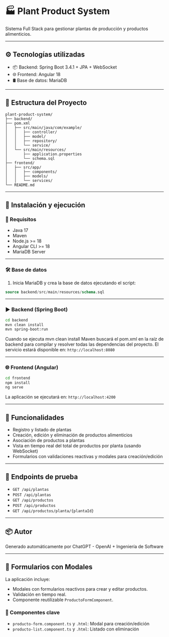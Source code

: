 
# 🏭 Plant Product System

Sistema Full Stack para gestionar plantas de producción y productos alimenticios.

---

## ⚙️ Tecnologías utilizadas

- 📦 Backend: Spring Boot 3.4.1 + JPA + WebSocket
- 🌐 Frontend: Angular 18
- 🛢️ Base de datos: MariaDB

---

## 📁 Estructura del Proyecto

```
plant-product-system/
├── backend/
├── pom.xml
│   ├── src/main/java/com/example/
│   │   ├── controller/
│   │   ├── model/
│   │   ├── repository/
│   │   └── service/
│   └── src/main/resources/
│       ├── application.properties
│       └── schema.sql
├── frontend/
│   ├── src/app/
│   │   ├── components/
│   │   ├── models/
│   │   └── services/
└── README.md
```

---

## 🚀 Instalación y ejecución

### 🔧 Requisitos

- Java 17
- Maven
- Node.js >= 18
- Angular CLI >= 18
- MariaDB Server

---

### 🛠️ Base de datos

1. Inicia MariaDB y crea la base de datos ejecutando el script:

```sql
source backend/src/main/resources/schema.sql
```

---

### ▶️ Backend (Spring Boot)

```bash
cd backend
mvn clean install
mvn spring-boot:run
```
Cuando se ejecuta mvn clean install Maven buscará el pom.xml en la raíz de backend para compilar y resolver todas las dependencias del proyecto.
El servicio estará disponible en: `http://localhost:8080`

---

### 🌐 Frontend (Angular)

```bash
cd frontend
npm install
ng serve
```

La aplicación se ejecutará en: `http://localhost:4200`

---

## 🔄 Funcionalidades

- Registro y listado de plantas
- Creación, edición y eliminación de productos alimenticios
- Asociación de productos a plantas
- Vista en tiempo real del total de productos por planta (usando WebSocket)
- Formularios con validaciones reactivas y modales para creación/edición

---

## 🧪 Endpoints de prueba

- `GET /api/plantas`
- `POST /api/plantas`
- `GET /api/productos`
- `POST /api/productos`
- `GET /api/productos/planta/{plantaId}`

---

## 📦 Autor

Generado automáticamente por ChatGPT - OpenAI + Ingeniería de Software

---

## 🧩 Formularios con Modales

La aplicación incluye:
- Modales con formularios reactivos para crear y editar productos.
- Validación en tiempo real.
- Componente reutilizable `ProductoFormComponent`.

### 📍 Componentes clave

- `producto-form.component.ts` y `.html`: Modal para creación/edición
- `producto-list.component.ts` y `.html`: Listado con eliminación

